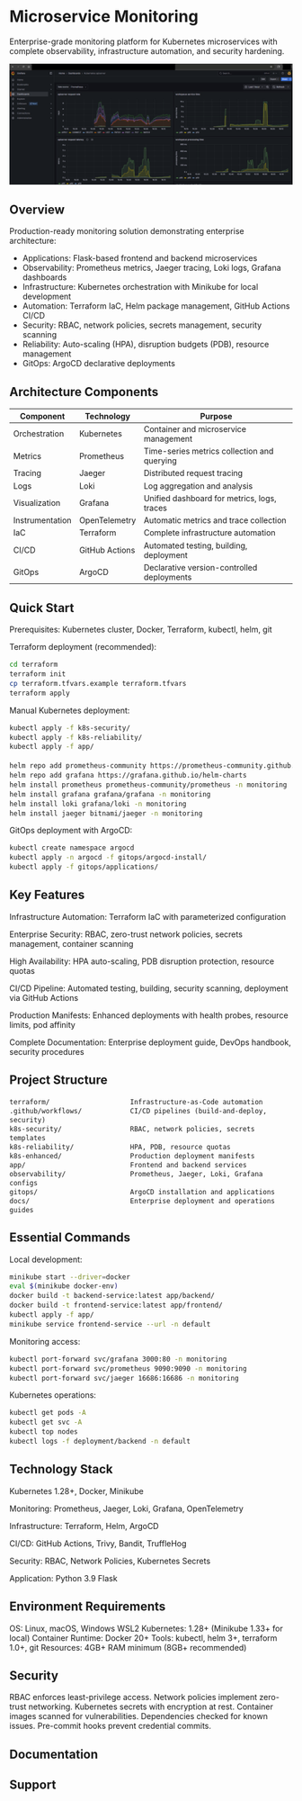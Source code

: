# Microservice Monitoring

Enterprise-grade monitoring platform for Kubernetes microservices with complete observability, infrastructure automation, and security hardening.

![alt text](doc/live-metric-grafana-dashboard-prometheus.png)

## Overview

Production-ready monitoring solution demonstrating enterprise architecture:

- Applications: Flask-based frontend and backend microservices
- Observability: Prometheus metrics, Jaeger tracing, Loki logs, Grafana dashboards
- Infrastructure: Kubernetes orchestration with Minikube for local development
- Automation: Terraform IaC, Helm package management, GitHub Actions CI/CD
- Security: RBAC, network policies, secrets management, security scanning
- Reliability: Auto-scaling (HPA), disruption budgets (PDB), resource management
- GitOps: ArgoCD declarative deployments

## Architecture Components

| Component | Technology | Purpose |
|-----------|-----------|---------|
| Orchestration | Kubernetes | Container and microservice management |
| Metrics | Prometheus | Time-series metrics collection and querying |
| Tracing | Jaeger | Distributed request tracing |
| Logs | Loki | Log aggregation and analysis |
| Visualization | Grafana | Unified dashboard for metrics, logs, traces |
| Instrumentation | OpenTelemetry | Automatic metrics and trace collection |
| IaC | Terraform | Complete infrastructure automation |
| CI/CD | GitHub Actions | Automated testing, building, deployment |
| GitOps | ArgoCD | Declarative version-controlled deployments |

## Quick Start

Prerequisites: Kubernetes cluster, Docker, Terraform, kubectl, helm, git

Terraform deployment (recommended):
```bash
cd terraform
terraform init
cp terraform.tfvars.example terraform.tfvars
terraform apply
```

Manual Kubernetes deployment:
```bash
kubectl apply -f k8s-security/
kubectl apply -f k8s-reliability/
kubectl apply -f app/

helm repo add prometheus-community https://prometheus-community.github.io/helm-charts
helm repo add grafana https://grafana.github.io/helm-charts
helm install prometheus prometheus-community/prometheus -n monitoring
helm install grafana grafana/grafana -n monitoring
helm install loki grafana/loki -n monitoring
helm install jaeger bitnami/jaeger -n monitoring
```

GitOps deployment with ArgoCD:
```bash
kubectl create namespace argocd
kubectl apply -n argocd -f gitops/argocd-install/
kubectl apply -f gitops/applications/
```

## Key Features

Infrastructure Automation: Terraform IaC with parameterized configuration

Enterprise Security: RBAC, zero-trust network policies, secrets management, container scanning

High Availability: HPA auto-scaling, PDB disruption protection, resource quotas

CI/CD Pipeline: Automated testing, building, security scanning, deployment via GitHub Actions

Production Manifests: Enhanced deployments with health probes, resource limits, pod affinity

Complete Documentation: Enterprise deployment guide, DevOps handbook, security procedures

## Project Structure

```
terraform/                    Infrastructure-as-Code automation
.github/workflows/            CI/CD pipelines (build-and-deploy, security)
k8s-security/                 RBAC, network policies, secrets templates
k8s-reliability/              HPA, PDB, resource quotas
k8s-enhanced/                 Production deployment manifests
app/                          Frontend and backend services
observability/                Prometheus, Jaeger, Loki, Grafana configs
gitops/                       ArgoCD installation and applications
docs/                         Enterprise deployment and operations guides
```

## Essential Commands

Local development:
```bash
minikube start --driver=docker
eval $(minikube docker-env)
docker build -t backend-service:latest app/backend/
docker build -t frontend-service:latest app/frontend/
kubectl apply -f app/
minikube service frontend-service --url -n default
```

Monitoring access:
```bash
kubectl port-forward svc/grafana 3000:80 -n monitoring
kubectl port-forward svc/prometheus 9090:9090 -n monitoring
kubectl port-forward svc/jaeger 16686:16686 -n monitoring
```

Kubernetes operations:
```bash
kubectl get pods -A
kubectl get svc -A
kubectl top nodes
kubectl logs -f deployment/backend -n default
```

## Technology Stack

Kubernetes 1.28+, Docker, Minikube

Monitoring: Prometheus, Jaeger, Loki, Grafana, OpenTelemetry

Infrastructure: Terraform, Helm, ArgoCD

CI/CD: GitHub Actions, Trivy, Bandit, TruffleHog

Security: RBAC, Network Policies, Kubernetes Secrets

Application: Python 3.9 Flask

## Environment Requirements

OS: Linux, macOS, Windows WSL2
Kubernetes: 1.28+ (Minikube 1.33+ for local)
Container Runtime: Docker 20+
Tools: kubectl, helm 3+, terraform 1.0+, git
Resources: 4GB+ RAM minimum (8GB+ recommended)

## Security

RBAC enforces least-privilege access. Network policies implement zero-trust networking. Kubernetes secrets with encryption at rest. Container images scanned for vulnerabilities. Dependencies checked for known issues. Pre-commit hooks prevent credential commits.

## Documentation


## Support


